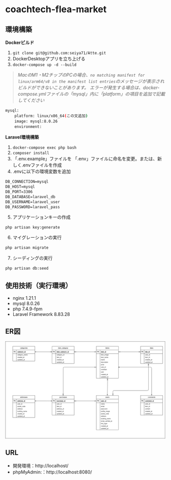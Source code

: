 # coachtech-flea-market
## 環境構築
**Dockerビルド**
1. `git clone git@github.com:seiya71/Atte.git`
2. DockerDesktopアプリを立ち上げる
3. `docker-compose up -d --build`
> *MacのM1・M2チップのPCの場合、`no matching manifest for linux/arm64/v8 in the manifest list entries`のメッセージが表示されビルドができないことがあります。
エラーが発生する場合は、docker-compose.ymlファイルの「mysql」内に「platform」の項目を追加で記載してください*
``` bash
mysql:
    platform: linux/x86_64(この文追加)
    image: mysql:8.0.26
    environment:
```

**Laravel環境構築**
1. `docker-compose exec php bash`
2. `composer install`
3. 「.env.example」ファイルを 「.env」ファイルに命名を変更。または、新しく.envファイルを作成
4. .envに以下の環境変数を追加
``` text
DB_CONNECTION=mysql
DB_HOST=mysql
DB_PORT=3306
DB_DATABASE=laravel_db
DB_USERNAME=laravel_user
DB_PASSWORD=laravel_pass
```
5. アプリケーションキーの作成
``` bash
php artisan key:generate
```

6. マイグレーションの実行
``` bash
php artisan migrate
```

7. シーディングの実行
``` bash
php artisan db:seed
```
## 使用技術（実行環境）
* nginx 1.21.1
* mysql 8.0.26
* php 7.4.9-fpm
* Laravel Framework 8.83.28
## ER図
![/ER](/ER.drawio.png)
## URL
- 開発環境：http://localhost/
- phpMyAdmin:：http://localhost:8080/